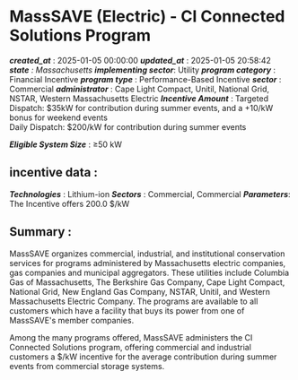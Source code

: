 # MassSAVE (Electric) - CI Connected Solutions Program 
 ***created_at*** : 2025-01-05 00:00:00 
 ***updated_at*** : 2025-01-05 20:58:42 
 ***state** : Massachusetts 
 **implementing sector***: Utility 
 ***program category*** : Financial Incentive 
 ***program type*** : Performance-Based Incentive 
 ***sector*** : Commercial 
 ***administrator*** : Cape Light Compact, Unitil, National Grid, NSTAR, Western Massachusetts Electric 
 ***Incentive Amount*** : Targeted Dispatch: $35kW for contribution during summer events, and a +10/kW
bonus for weekend events  
Daily Dispatch: $200/kW for contribution during summer events

 
 ***Eligible System Size*** : ≥50 kW

 
 ## incentive data : 
 ***Technologies*** : Lithium-ion 
 ***Sectors*** : Commercial, Commercial 
 ***Parameters***: The Incentive offers 200.0 $/kW 
 
 ## Summary : 
 MassSAVE organizes commercial, industrial, and institutional conservation
services for programs administered by Massachusetts electric companies, gas
companies and municipal aggregators. These utilities include Columbia Gas of
Massachusetts, The Berkshire Gas Company, Cape Light Compact, National Grid,
New England Gas Company, NSTAR, Unitil, and Western Massachusetts Electric
Company. The programs are available to all customers which have a facility
that buys its power from one of MassSAVE's member companies.

Among the many programs offered, MassSAVE administers the CI Connected
Solutions program, offering commercial and industrial customers a $/kW
incentive for the average contribution during summer events from commercial
storage systems.

 
 